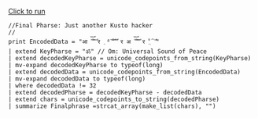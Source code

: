 [Click to run](https://dataexplorer.azure.com/clusters/help/databases/Samples?query=H4sIAAAAAAAEAIVSS0vDQBC+91eMOSVgCeit0Jt6sAcL4jkMyaQJTXbD7qa24lXP3n2AtoWCiP1J+SlO0mdIwMO3YXfne8xsXPcqFpjAMEKlqQfXuTaAQpqIFAx4IyFCf0yq47qdTMXCwKXwZUDBBRqEPljF4hmK+SvjnfEGxWLN31/GF+NzczZfMb4ZH5v7xVOdU9ZVvNWW+8NY7jhW5xFoakgEMKDZJmplvXyxwHXhJu3BnYgnpDS3citzLpQhDAl9OlADqnIfK+QiLs+8cskkN6e9UMnU04Y7Hdn7UodV0kmXphm2CfGQzCwjGdqJFCOnYbkd1T9uR3Nt9atUmlb3/FJUqznpw/lZI8S+6Ub87jH7wPPL2/bYRu5C18TLODpPU1TxA0H1Y2WRwtKVy300HiqFMzvFMXlJrI1deTinYFnOH6LxrjmKAgAA)

```kql
//Final Pharse: Just another Kusto hacker
//
print EncodedData = "आ ࣛ ࣝ ࣜ र ࣯ ࣢ ࣡ ࣜ ࣨ ࣫ ࣞ र अ ࣛ ࣝ ࣜ ࣡ र ࣨ ࣯ ࣭ ࣥ ࣫ ࣞ"
| extend KeyPharse = "ॐ" // Om: Universal Sound of Peace
| extend decodedKeyPharse = unicode_codepoints_from_string(KeyPharse)
| mv-expand decodedKeyPharse to typeof(long)
| extend decodedData = unicode_codepoints_from_string(EncodedData)
| mv-expand decodedData to typeof(long)
| where decodedData != 32
| extend decodedPharse = decodedKeyPharse - decodedData
| extend chars = unicode_codepoints_to_string(decodedPharse)
| summarize Finalphrase =strcat_array(make_list(chars), "")
```